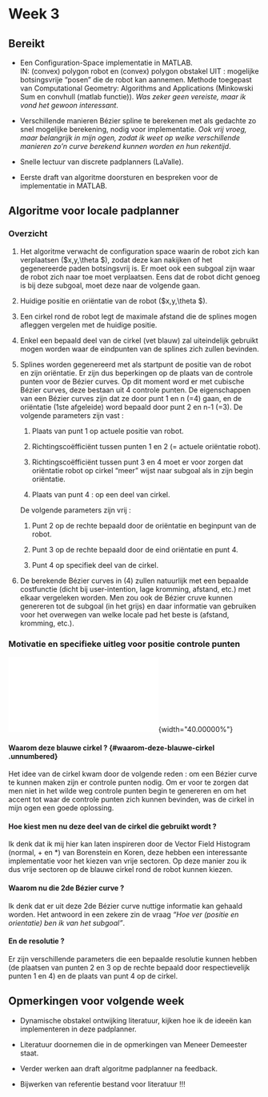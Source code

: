 Week 3
======

Bereikt
-------

-   Een Configuration-Space implementatie in MATLAB.\
    IN: (convex) polygon robot en (convex) polygon obstakel UIT :
    mogelijke botsingsvrije “posen” die de robot kan aannemen. Methode
    toegepast van Computational Geometry: Algorithms and Applications
    (Minkowski Sum en convhull (matlab functie)). *Was zeker geen
    vereiste, maar ik vond het gewoon interessant*.

-   Verschillende manieren Bézier spline te berekenen met als gedachte
    zo snel mogelijke berekening, nodig voor implementatie. *Ook vrij
    vroeg, maar belangrijk in mijn ogen, zodat ik weet op welke
    verschillende manieren zo’n curve berekend kunnen worden en hun
    rekentijd*.

-   Snelle lectuur van discrete padplanners (LaValle).

-   Eerste draft van algoritme doorsturen en bespreken voor de
    implementatie in MATLAB.

Algoritme voor locale padplanner
--------------------------------

### Overzicht

1.  Het algoritme verwacht de configuration space waarin de robot zich
    kan verplaatsen ($x,y,\theta $), zodat deze kan nakijken of het
    gegenereerde paden botsingsvrij is. Er moet ook een subgoal zijn
    waar de robot zich naar toe moet verplaatsen. Eens dat de robot
    dicht genoeg is bij deze subgoal, moet deze naar de volgende gaan.

2.  Huidige positie en oriëntatie van de robot ($x,y,\theta $).

3.  Een cirkel rond de robot legt de maximale afstand die de splines
    mogen afleggen vergelen met de huidige positie.

4.  Enkel een bepaald deel van de cirkel (vet blauw) zal uiteindelijk
    gebruikt mogen worden waar de eindpunten van de splines zich
    zullen bevinden.

5.  Splines worden gegenereerd met als startpunt de positie van de robot
    en zijn oriëntatie. Er zijn dus beperkingen op de plaats van de
    controle punten voor de Bézier curves. Op dit moment word er met
    cubische Bézier curves, deze bestaan uit 4 controle punten. De
    eigenschappen van een Bézier curves zijn dat ze door punt 1 en
    n (=4) gaan, en de oriëntatie (1ste afgeleide) word bepaald door
    punt 2 en n-1 (=3). De volgende parameters zijn vast :

    1.  Plaats van punt 1 op actuele positie van robot.

    2.  Richtingscoëfficiënt tussen punten 1 en 2 (= actuele
        oriëntatie robot).

    3.  Richtingscoëfficiënt tussen punt 3 en 4 moet er voor zorgen dat
        oriëntatie robot op cirkel “meer” wijst naar subgoal als in zijn
        begin oriëntatie.

    4.  Plaats van punt 4 : op een deel van cirkel.

    De volgende parameters zijn vrij :

    1.  Punt 2 op de rechte bepaald door de oriëntatie en beginpunt van
        de robot.

    2.  Punt 3 op de rechte bepaald door de eind oriëntatie en punt 4.

    3.  Punt 4 op specifiek deel van de cirkel.

6.  De berekende Bézier curves in (4) zullen natuurlijk met een bepaalde
    costfunctie (dicht bij user-intention, lage kromming, afstand, etc.)
    met elkaar vergeleken worden. Men zou ook de Bézier cruve kunnen
    genereren tot de subgoal (in het grijs) en daar informatie van
    gebruiken voor het overwegen van welke locale pad het beste is
    (afstand, kromming, etc.).

### Motivatie en specifieke uitleg voor positie controle punten

![\[fig:Algo2\]Uitleg over de plaats van de vrije controle punten. Rood:
robot. Zwart : locale pad gemaakt dankzij een Bézier Curve. Geel :
ligging van controle punt voor deze specifieke Bézier curve.
Stippellijnen duiden aan hoe controle punten 2, 3 en 4 mogelijk van
plaats kunnen veranderen. De term resolutie betekend het aantal
mogelijke liggingen op de
rechte/kromme.](Algoritme_2.pdf){width="40.00000%"}

#### Waarom deze blauwe cirkel ? {#waarom-deze-blauwe-cirkel .unnumbered}

Het idee van de cirkel kwam door de volgende reden : om een Bézier curve
te kunnen maken zijn er controle punten nodig. Om er voor te zorgen dat
men niet in het wilde weg controle punten begin te genereren en om het
accent tot waar de controle punten zich kunnen bevinden, was de cirkel
in mijn ogen een goede oplossing.

#### Hoe kiest men nu deze deel van de cirkel die gebruikt wordt ?

Ik denk dat ik mij hier kan laten inspireren door de Vector Field
Histogram (normal, + en \*) van Borenstein en Koren, deze hebben een
interessante implementatie voor het kiezen van vrije sectoren. Op deze
manier zou ik dus vrije sectoren op de blauwe cirkel rond de robot
kunnen kiezen.

#### Waarom nu die 2de Bézier curve ?

Ik denk dat er uit deze 2de Bézier curve nuttige informatie kan gehaald
worden. Het antwoord in een zekere zin de vraag *“Hoe ver (positie en
orientatie) ben ik van het subgoal”*.

#### En de resolutie ?

Er zijn verschillende parameters die een bepaalde resolutie kunnen
hebben (de plaatsen van punten 2 en 3 op de rechte bepaald door
respectievelijk punten 1 en 4) en de plaats van punt 4 op de cirkel.

Opmerkingen voor volgende week
------------------------------

-   Dynamische obstakel ontwijking literatuur, kijken hoe ik de ideeën
    kan implementeren in deze padplanner.

-   Literatuur doornemen die in de opmerkingen van Meneer
    Demeester staat.

-   Verder werken aan draft algoritme padplanner na feedback.

-   Bijwerken van referentie bestand voor literatuur !!!
